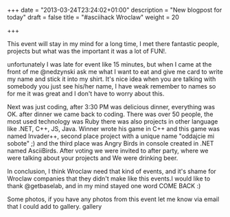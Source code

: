 +++
date = "2013-03-24T23:24:02+01:00"
description = "New blogpost for today"
draft = false
title = "#asciihack Wroclaw"
weight = 20

+++

This event will stay in my mind for a long time, I met there fantastic people, projects but what was the important it was a lot of FUN!.

unfortunately I was late for event like 15 minutes, but when I came at the front of me @nedzynski ask me what I want to eat and give me card to write my name and stick it into my shirt. It's nice idea when you are talking with somebody you just see his/her name, I have weak remember to names so for me it was great and I don't have to worry about this.

Next was just coding, after 3:30 PM was delicious dinner, everything was OK. after dinner we came back to coding. There was over 50 people, the most used technology was Ruby there was also projects in other language like .NET, C++, JS, Java. Winner wrote his game in C++ and this game was named Invader++, second place project with a unique name "oddajcie mi sobote" ;) and the third place was Angry Birds in console created in .NET named AsciiBirds. After voting we were invited to after party, where we were talking about your projects and We were drinking beer.

In conclusion, I think Wroclaw need that kind of events, and it's shame for Wroclaw companies that they didn't make like this events.I would like to thank @getbaselab, and in my mind stayed one word COME BACK :)

Some photos, if you have any photos from this event let me know via email that I could add to gallery.
gallery